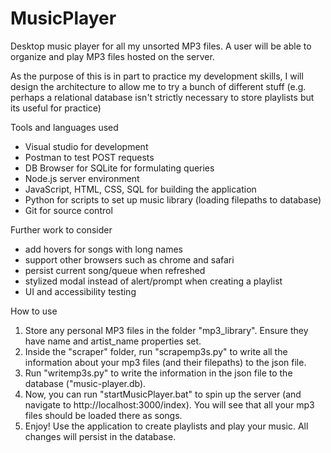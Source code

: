 # MusicPlayer
Desktop music player for all my unsorted MP3 files. A user will be able to organize and play MP3 files hosted on the server.

As the purpose of this is in part to practice my development skills, I will design the architecture to allow me to try a bunch of different stuff (e.g. perhaps a relational database isn't strictly necessary to store playlists but its useful for practice)


Tools and languages used
- Visual studio for development
- Postman to test POST requests
- DB Browser for SQLite for formulating queries
- Node.js server environment
- JavaScript, HTML, CSS, SQL for building the application
- Python for scripts to set up music library (loading filepaths to database)
- Git for source control

Further work to consider
- add hovers for songs with long names
- support other browsers such as chrome and safari
- persist current song/queue when refreshed
- stylized modal instead of alert/prompt when creating a playlist
- UI and accessibility testing


How to use
1. Store any personal MP3 files in the folder "mp3_library". Ensure they have name and artist_name properties set.
2. Inside the "scraper" folder, run "scrapemp3s.py" to write all the information about your mp3 files (and their filepaths) to the json file.
3. Run "writemp3s.py" to write the information in the json file to the database ("music-player.db).
4. Now, you can run "startMusicPlayer.bat" to spin up the server (and navigate to http://localhost:3000/index). You will see that all your mp3 files should be loaded there as songs.
5. Enjoy! Use the application to create playlists and play your music. All changes will persist in the database.